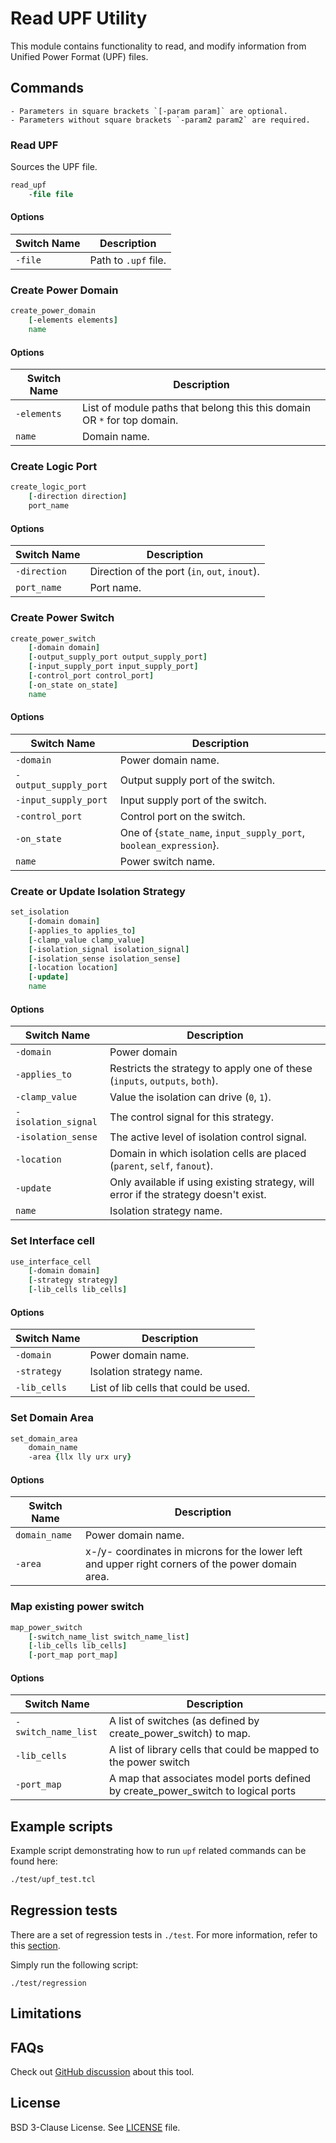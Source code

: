 # Read UPF Utility

This module contains functionality to read, and modify information
from Unified Power Format (UPF) files. 

## Commands

```{note}
- Parameters in square brackets `[-param param]` are optional.
- Parameters without square brackets `-param2 param2` are required.
```

### Read UPF

Sources the UPF file. 

```tcl
read_upf
    -file file
```

#### Options

| Switch Name | Description | 
| ----- | ----- |
| `-file` | Path to `.upf` file. |

### Create Power Domain

```tcl
create_power_domain
    [-elements elements]
    name 
```

#### Options

| Switch Name | Description | 
| ----- | ----- |
| `-elements` | List of module paths that belong this this domain OR `*` for top domain. |
| `name` | Domain name. |

### Create Logic Port

```tcl
create_logic_port
    [-direction direction]
    port_name
```

#### Options

| Switch Name | Description | 
| ----- | ----- |
| `-direction` | Direction of the port (`in`, `out`, `inout`). |
| `port_name` | Port name. |

### Create Power Switch

```tcl
create_power_switch
    [-domain domain]
    [-output_supply_port output_supply_port]
    [-input_supply_port input_supply_port]
    [-control_port control_port]
    [-on_state on_state]
    name
```

#### Options

| Switch Name | Description | 
| ----- | ----- |
| `-domain` | Power domain name. |
| `-output_supply_port` | Output supply port of the switch. |
| `-input_supply_port` | Input supply port of the switch. |
| `-control_port` | Control port on the switch. |
| `-on_state` | One of {`state_name`, `input_supply_port`, `boolean_expression`}. |
| `name` | Power switch name. |

### Create or Update Isolation Strategy

```tcl 
set_isolation
    [-domain domain]
    [-applies_to applies_to]
    [-clamp_value clamp_value]
    [-isolation_signal isolation_signal]
    [-isolation_sense isolation_sense]
    [-location location]
    [-update]
    name
```

#### Options

| Switch Name | Description | 
| ----- | ----- |
| `-domain` | Power domain |
| `-applies_to` | Restricts the strategy to apply one of these (`inputs`, `outputs`, `both`). |
| `-clamp_value` | Value the isolation can drive (`0`, `1`). |
| `-isolation_signal` | The control signal for this strategy. |
| `-isolation_sense` | The active level of isolation control signal. |
| `-location` | Domain in which isolation cells are placed (`parent`, `self`, `fanout`). |
| `-update` | Only available if using existing strategy, will error if the strategy doesn't exist. |
| `name` | Isolation strategy name. |

### Set Interface cell

```tcl 
use_interface_cell
    [-domain domain]
    [-strategy strategy]
    [-lib_cells lib_cells]
```

#### Options

| Switch Name | Description | 
| ----- | ----- |
| `-domain` | Power domain name. |
| `-strategy` | Isolation strategy name. |
| `-lib_cells` | List of lib cells that could be used. |

### Set Domain Area

```tcl
set_domain_area
    domain_name
    -area {llx lly urx ury}
```

#### Options

| Switch Name | Description | 
| ----- | ----- |
| `domain_name` | Power domain name. |
| `-area` | x-/y- coordinates in microns for the lower left and upper right corners of the power domain area. |


### Map existing power switch

```tcl 
map_power_switch
    [-switch_name_list switch_name_list]
    [-lib_cells lib_cells]
    [-port_map port_map]
```

#### Options

| Switch Name | Description | 
| ----- | ----- |
| `-switch_name_list` |  A list of switches (as defined by create_power_switch) to map. |
| `-lib_cells` | A list of library cells that could be mapped to the power switch |
| `-port_map` | A map that associates model ports defined by create_power_switch to logical ports |

## Example scripts

Example script demonstrating how to run `upf` related commands can be found here:

```tcl
./test/upf_test.tcl
```

## Regression tests

There are a set of regression tests in `./test`. For more information, refer to this [section](../../README.md#regression-tests). 

Simply run the following script: 

```shell
./test/regression
```

## Limitations

## FAQs

Check out [GitHub discussion](https://github.com/The-OpenROAD-Project/OpenROAD/discussions/categories/q-a?discussions_q=category%3AQ%26A+upf)
about this tool.

## License

BSD 3-Clause License. See [LICENSE](LICENSE) file.
